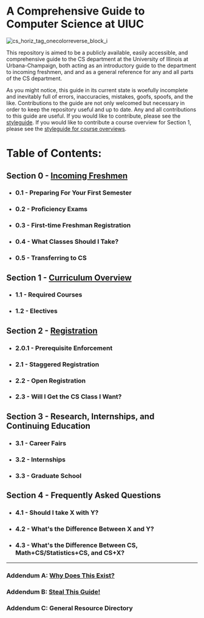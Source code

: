 # A Comprehensive Guide to Computer Science at UIUC

![cs_horiz_tag_onecolorreverse_block_i](https://user-images.githubusercontent.com/50086310/117201824-b48f3480-adb2-11eb-91be-f6a80b0167cf.png)

This repository is aimed to be a publicly available, easily accessible, and comprehensive guide to the CS department at the University of Illinois at Urbana-Champaign, both acting as an introductory guide to the department to incoming freshmen, and and as a general reference for any and all parts of the CS department. 

As you might notice, this guide in its current state is woefully incomplete and inevitably full of errors, inaccuracies, mistakes, goofs, spoofs, and the like. Contributions to the guide are not only welcomed but necessary in order to keep the repository useful and up to date. Any and all contributions to this guide are useful. If you would like to contribute, please see the [styleguide](https://github.com/mersaults/uiuc-cs-wiki/blob/main/styleguides/styleguide.md). If you would like to contribute a course overview for Section 1, please see the [styleguide for course overviews](https://github.com/mersaults/uiuc-cs-wiki/blob/main/styleguides/overviewstyleguide.md).

# Table of Contents:

## Section 0 - [Incoming Freshmen](https://github.com/mersaults/uiuc-cs-incoming-freshman-guide/blob/main/guide/section0.md)
  * ### 0.1 - Preparing For Your First Semester
  * ### 0.2 - Proficiency Exams
  * ### 0.3 - First-time Freshman Registration
  * ### 0.4 - What Classes Should I Take?
  * ### 0.5 - Transferring to CS

## Section 1 - [Curriculum Overview](https://github.com/mersaults/uiuc-cs-incoming-freshman-guide/blob/main/guide/section1.md)
 * ### 1.1 - Required Courses
 * ### 1.2 - Electives 

## Section 2 - [Registration](https://github.com/mersaults/uiuc-cs-incoming-freshman-guide/blob/main/guide/section2.md)
 * ### 2.0.1 - Prerequisite Enforcement
 * ### 2.1 - Staggered Registration
 * ### 2.2 - Open Registration
 * ### 2.3 - Will I Get the CS Class I Want?

## Section 3 - Research, Internships, and Continuing Education
 * ### 3.1 - Career Fairs
 * ### 3.2 - Internships
 * ### 3.3 - Graduate School

## Section 4 - Frequently Asked Questions
 * ### 4.1 - Should I take X with Y?
 * ### 4.2 - What's the Difference Between X and Y?
 * ### 4.3 - What's the Difference Between CS, Math+CS/Statistics+CS, and CS+X?

---

### Addendum A: [Why Does This Exist?](https://github.com/mersaults/uiuc-cs-wiki/blob/main/guide/addenda/addendum_a.md)
### Addendum B: [Steal This Guide!](https://github.com/mersaults/uiuc-cs-wiki/blob/main/guide/addenda/addendum_b.md)
### Addendum C: General Resource Directory
